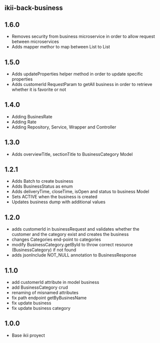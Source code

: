 ## ikii-back-business

## 1.6.0
* Removes security from business microservice in order to allow request between microservices
* Adds mapper methor to map between List<ObjectId> to List<String>

## 1.5.0
* Adds updateProperties helper method in order to update specific properties
* Adds customerId RequestParam to getAll business in order to retrieve whether it is favorite or not

## 1.4.0
* Adding BusinesRate
* Adding Rate
* Adding Repository, Service, Wrapper and Controller 

## 1.3.0
* Adds overviewTitle, sectionTitle to BusinessCategory Model

## 1.2.1
* Adds Batch to create business
* Adds BusinessStatus as enum
* Adds deliveryTime, closeTime, isOpen and status to business Model
* Sets ACTIVE when the business is created
* Updates business dump with additional values

## 1.2.0
* adds customerId in businessRequest and validates whether the customer and the category exist and creates the business
* changes Categories end-point to categories 
* modify BusinessCategory.getById to throw correct resource (BusinessCategory) if not found
* adds jsonInclude NOT_NULL annotation to BusinessResponse

## 1.1.0
* add customerId attribute in model business
* add BusinessCategory crud
* renaming of misnamed attributes
* fix path endpoint getByBusinesName
* fix update business
* fix update business category

## 1.0.0
* Base ikii proyect